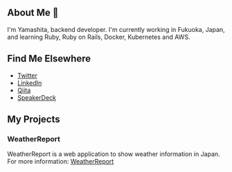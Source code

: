 ## About Me 👋
I'm Yamashita, backend developer.
I'm currently working in Fukuoka, Japan, and learning Ruby, Ruby on Rails, Docker, Kubernetes and AWS.

## Find Me Elsewhere
- [Twitter](https://twitter.com/M_Yamashii)
- [LinkedIn](https://www.linkedin.com/in/m-yamashii/)
- [Qiita](https://qiita.com/M-Yamashii)
- [SpeakerDeck](https://speakerdeck.com/myamashii)

## My Projects

### WeatherReport

WeatherReport is a web application to show weather information in Japan.  
For more information: [WeatherReport](https://github.com/M-Yamashita01/WeatherReport)






<!--
**M-Yamashita01/M-Yamashita01** is a ✨ _special_ ✨ repository because its `README.md` (this file) appears on your GitHub profile.

Here are some ideas to get you started:

- 🔭 I’m currently working on ...
- 🌱 I’m currently learning ...
- 👯 I’m looking to collaborate on ...
- 🤔 I’m looking for help with ...
- 💬 Ask me about ...
- 📫 How to reach me: ...
- 😄 Pronouns: ...
- ⚡ Fun fact: ...
-->
